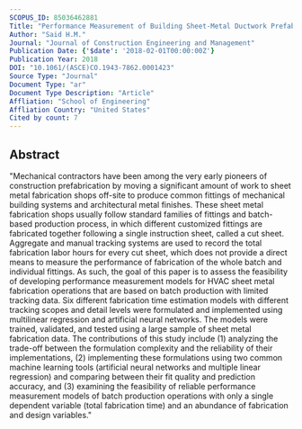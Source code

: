 ```yaml
---
SCOPUS_ID: 85036462881
Title: "Performance Measurement of Building Sheet-Metal Ductwork Prefabrication under Batch Production Settings"
Author: "Said H.M."
Journal: "Journal of Construction Engineering and Management"
Publication Date: {'$date': '2018-02-01T00:00:00Z'}
Publication Year: 2018
DOI: "10.1061/(ASCE)CO.1943-7862.0001423"
Source Type: "Journal"
Document Type: "ar"
Document Type Description: "Article"
Affliation: "School of Engineering"
Affliation Country: "United States"
Cited by count: 7
---
```


## Abstract
"Mechanical contractors have been among the very early pioneers of construction prefabrication by moving a significant amount of work to sheet metal fabrication shops off-site to produce common fittings of mechanical building systems and architectural metal finishes. These sheet metal fabrication shops usually follow standard families of fittings and batch-based production process, in which different customized fittings are fabricated together following a single instruction sheet, called a cut sheet. Aggregate and manual tracking systems are used to record the total fabrication labor hours for every cut sheet, which does not provide a direct means to measure the performance of fabrication of the whole batch and individual fittings. As such, the goal of this paper is to assess the feasibility of developing performance measurement models for HVAC sheet metal fabrication operations that are based on batch production with limited tracking data. Six different fabrication time estimation models with different tracking scopes and detail levels were formulated and implemented using multilinear regression and artificial neural networks. The models were trained, validated, and tested using a large sample of sheet metal fabrication data. The contributions of this study include (1) analyzing the trade-off between the formulation complexity and the reliability of their implementations, (2) implementing these formulations using two common machine learning tools (artificial neural networks and multiple linear regression) and comparing between their fit quality and prediction accuracy, and (3) examining the feasibility of reliable performance measurement models of batch production operations with only a single dependent variable (total fabrication time) and an abundance of fabrication and design variables."
